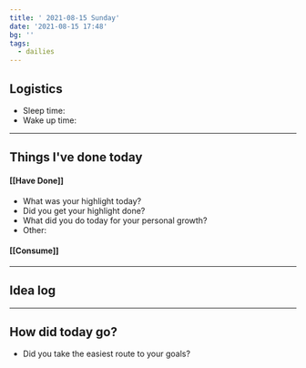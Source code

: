 ```yaml
---
title: ' 2021-08-15 Sunday'
date: '2021-08-15 17:48'
bg: '' 
tags:
  - dailies
---
```


## Logistics
- Sleep time:
- Wake up time:

___________________________
## Things I've done today

#### [[Have Done]]
- What was your highlight today?
- Did you get your highlight done?
- What did you do today for your personal growth?
- Other:
#### [[Consume]]

___________________________

## Idea log

___________________________
## How did today go?
- Did you take the easiest route to your goals?